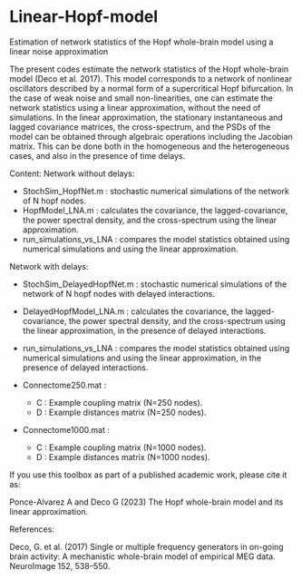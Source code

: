 # Linear-Hopf-model
Estimation of network statistics of the Hopf whole-brain model using a linear noise approximation

The present codes estimate the network statistics of the Hopf whole-brain model (Deco et al. 2017). This model corresponds to a network of nonlinear oscillators described by a normal form of a supercritical Hopf bifurcation. In the case of weak noise and small non-linearities, one can estimate the network statistics using a linear approximation, without the need of simulations. In the linear approximation, the stationary instantaneous and lagged covariance matrices, the cross-spectrum, and the PSDs of the model can be obtained through algebraic operations including the Jacobian matrix. This can be done both in the homogeneous and the heterogeneous cases, and also in the presence of time delays.

Content:
Network without delays:
- StochSim_HopfNet.m : stochastic numerical simulations of the network of N hopf nodes.
- HopfModel_LNA.m :  calculates the covariance, the lagged-covariance, the power spectral density, and the cross-spectrum using the linear approximation.
- run_simulations_vs_LNA : compares the model statistics obtained using numerical simulations and using the linear approximation.

Network with delays:
- StochSim_DelayedHopfNet.m : stochastic numerical simulations of the network of N hopf nodes with delayed interactions.
- DelayedHopfModel_LNA.m :  calculates the covariance, the lagged-covariance, the power spectral density, and the cross-spectrum using the linear approximation, in the presence of delayed interactions.
- run_simulations_vs_LNA : compares the model statistics obtained using numerical simulations and using the linear approximation, in the presence of delayed interactions.

- Connectome250.mat : 
	- C :  Example coupling matrix (N=250 nodes).
	- D :  Example distances matrix (N=250 nodes).

 - Connectome1000.mat : 
	- C :  Example coupling matrix (N=1000 nodes).
	- D :  Example distances matrix (N=1000 nodes).

If you use this toolbox as part of a published academic work, please cite it as:

Ponce-Alvarez A and Deco G (2023) The Hopf whole-brain model and its linear approximation.

References:

Deco, G. et al. (2017) Single or multiple frequency generators in on-going brain activity: A mechanistic whole-brain model of empirical MEG data. NeuroImage 152, 538–550.
